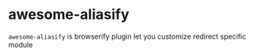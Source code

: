 # awesome-aliasify

`awesome-aliasify` is browserify plugin let you customize redirect specific module

